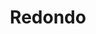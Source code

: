 ---
title: Redondo
date: 
draft: false

# descripcion
description : Aro trepador de plata

# precio
price: 660

materials: Plata 925

color: Plateado

dimensions: 

code: 01-07-0005

type: "Aros"

# Images
# first image will be shown in the product page
images:
  # - image: "images/path_to_image"
  # La ubicacion de las imagenes es imagenes/Aros/Trepadores/01-07-0005-redondo
  - image: "./images/aros/trepadores/01-07-0005-redondo_a.jpg"
  - image: "./images/aros/trepadores/01-07-0005-redondo_b.jpeg"
---